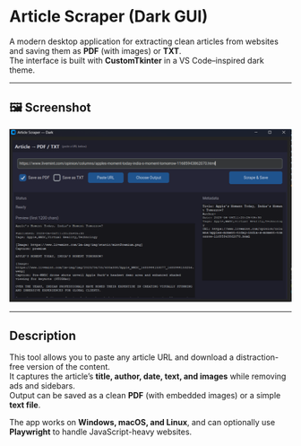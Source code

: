 # Article Scraper (Dark GUI)

A modern desktop application for extracting clean articles from websites and saving them as **PDF** (with images) or **TXT**.  
The interface is built with **CustomTkinter** in a VS Code–inspired dark theme.

---

## 🖼 Screenshot

<p align="center">
  <img src="images/gui.png" alt="Article Scraper GUI" width="700"/>
</p>

---

## Description

This tool allows you to paste any article URL and download a distraction-free version of the content.  
It captures the article’s **title, author, date, text, and images** while removing ads and sidebars.  
Output can be saved as a clean **PDF** (with embedded images) or a simple **text file**.  

The app works on **Windows, macOS, and Linux**, and can optionally use **Playwright** to handle JavaScript-heavy websites.

